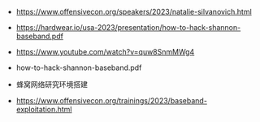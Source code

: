 - https://www.offensivecon.org/speakers/2023/natalie-silvanovich.html
- https://hardwear.io/usa-2023/presentation/how-to-hack-shannon-baseband.pdf
- https://www.youtube.com/watch?v=quw8SnmMWg4
- how-to-hack-shannon-baseband.pdf

- 蜂窝网络研究环境搭建
- https://www.offensivecon.org/trainings/2023/baseband-exploitation.html